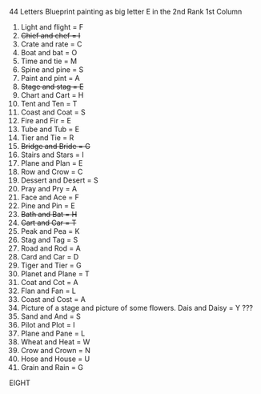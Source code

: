 44 Letters
Blueprint painting as big letter E in the 2nd Rank 1st Column

1. Light and flight = F
2. ~~Chief and chef = I~~
3. Crate and rate = C
4. Boat and bat = O
5. Time and tie = M
6. Spine and pine = S
7. Paint and pint = A
8. ~~Stage and stag = E~~
9. Chart and Cart = H
10. Tent and Ten = T
11. Coast and Coat = S
12. Fire and Fir = E
13. Tube and Tub = E
14. Tier and Tie = R
15. ~~Bridge and Bride = G~~
16. Stairs and Stars = I
17. Plane and Plan = E
18. Row and Crow = C
19. Dessert and Desert = S
20. Pray and Pry = A
21. Face and Ace = F
22. Pine and Pin = E
23. ~~Bath and Bat = H~~
24. ~~Cart and Car = T~~
25. Peak and Pea = K
26. Stag and Tag = S
27. Road and Rod = A
28. Card and Car = D
29. Tiger and Tier = G
30. Planet and Plane = T
31. Coat and Cot = A
32. Flan and Fan = L
33. Coast and Cost = A
34. Picture of a stage and picture of some flowers. Dais and Daisy = Y ???
35. Sand and And = S
36. Pilot and Plot = I
37. Plane and Pane = L
38. Wheat and Heat = W
39. Crow and Crown = N
40. Hose and House = U
41. Grain and Rain = G
    

EIGHT
